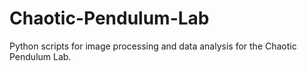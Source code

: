 # Chaotic-Pendulum-Lab
Python scripts for image processing and data analysis for the Chaotic Pendulum Lab.
